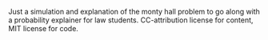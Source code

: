 Just a simulation and explanation of the monty hall problem to go along with a probability explainer for law students. CC-attribution license for content, MIT license for code.
